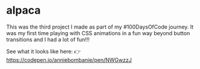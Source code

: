 # alpaca

This was the third project I made as part of my #100DaysOfCode journey. It was my first time playing with CSS animations in a fun way beyond button transitions and I had a lot of fun!!!

See what it looks like here: 👉 https://codepen.io/anniebombanie/pen/NWGwzzJ
